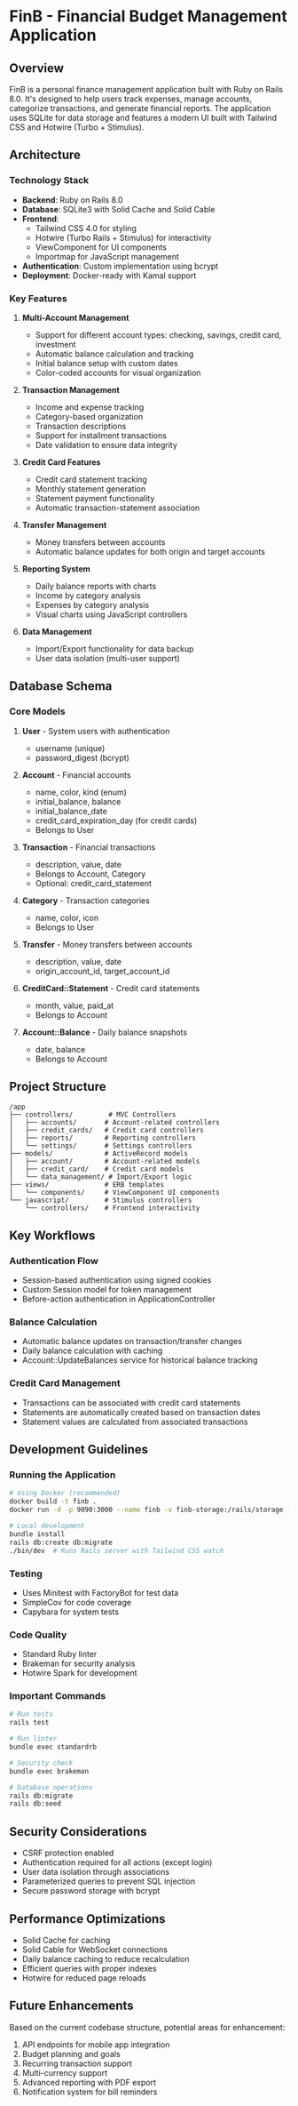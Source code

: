 # FinB - Financial Budget Management Application

## Overview

FinB is a personal finance management application built with Ruby on Rails 8.0. It's designed to help users track expenses, manage accounts, categorize transactions, and generate financial reports. The application uses SQLite for data storage and features a modern UI built with Tailwind CSS and Hotwire (Turbo + Stimulus).

## Architecture

### Technology Stack

- **Backend**: Ruby on Rails 8.0
- **Database**: SQLite3 with Solid Cache and Solid Cable
- **Frontend**: 
  - Tailwind CSS 4.0 for styling
  - Hotwire (Turbo Rails + Stimulus) for interactivity
  - ViewComponent for UI components
  - Importmap for JavaScript management
- **Authentication**: Custom implementation using bcrypt
- **Deployment**: Docker-ready with Kamal support

### Key Features

1. **Multi-Account Management**
   - Support for different account types: checking, savings, credit card, investment
   - Automatic balance calculation and tracking
   - Initial balance setup with custom dates
   - Color-coded accounts for visual organization

2. **Transaction Management**
   - Income and expense tracking
   - Category-based organization
   - Transaction descriptions
   - Support for installment transactions
   - Date validation to ensure data integrity

3. **Credit Card Features**
   - Credit card statement tracking
   - Monthly statement generation
   - Statement payment functionality
   - Automatic transaction-statement association

4. **Transfer Management**
   - Money transfers between accounts
   - Automatic balance updates for both origin and target accounts

5. **Reporting System**
   - Daily balance reports with charts
   - Income by category analysis
   - Expenses by category analysis
   - Visual charts using JavaScript controllers

6. **Data Management**
   - Import/Export functionality for data backup
   - User data isolation (multi-user support)

## Database Schema

### Core Models

1. **User** - System users with authentication
   - username (unique)
   - password_digest (bcrypt)

2. **Account** - Financial accounts
   - name, color, kind (enum)
   - initial_balance, balance
   - initial_balance_date
   - credit_card_expiration_day (for credit cards)
   - Belongs to User

3. **Transaction** - Financial transactions
   - description, value, date
   - Belongs to Account, Category
   - Optional: credit_card_statement

4. **Category** - Transaction categories
   - name, color, icon
   - Belongs to User

5. **Transfer** - Money transfers between accounts
   - description, value, date
   - origin_account_id, target_account_id

6. **CreditCard::Statement** - Credit card statements
   - month, value, paid_at
   - Belongs to Account

7. **Account::Balance** - Daily balance snapshots
   - date, balance
   - Belongs to Account

## Project Structure

```
/app
├── controllers/         # MVC Controllers
│   ├── accounts/       # Account-related controllers
│   ├── credit_cards/   # Credit card controllers
│   ├── reports/        # Reporting controllers
│   └── settings/       # Settings controllers
├── models/             # ActiveRecord models
│   ├── account/        # Account-related models
│   ├── credit_card/    # Credit card models
│   └── data_management/ # Import/Export logic
├── views/              # ERB templates
│   └── components/     # ViewComponent UI components
└── javascript/         # Stimulus controllers
    └── controllers/    # Frontend interactivity
```

## Key Workflows

### Authentication Flow
- Session-based authentication using signed cookies
- Custom Session model for token management
- Before-action authentication in ApplicationController

### Balance Calculation
- Automatic balance updates on transaction/transfer changes
- Daily balance calculation with caching
- Account::UpdateBalances service for historical balance tracking

### Credit Card Management
- Transactions can be associated with credit card statements
- Statements are automatically created based on transaction dates
- Statement values are calculated from associated transactions

## Development Guidelines

### Running the Application

```bash
# Using Docker (recommended)
docker build -t finb .
docker run -d -p 9090:3000 --name finb -v finb-storage:/rails/storage --env SECRET_KEY_BASE=1 finb

# Local development
bundle install
rails db:create db:migrate
./bin/dev  # Runs Rails server with Tailwind CSS watch
```

### Testing
- Uses Minitest with FactoryBot for test data
- SimpleCov for code coverage
- Capybara for system tests

### Code Quality
- Standard Ruby linter
- Brakeman for security analysis
- Hotwire Spark for development

### Important Commands

```bash
# Run tests
rails test

# Run linter
bundle exec standardrb

# Security check
bundle exec brakeman

# Database operations
rails db:migrate
rails db:seed
```

## Security Considerations

- CSRF protection enabled
- Authentication required for all actions (except login)
- User data isolation through associations
- Parameterized queries to prevent SQL injection
- Secure password storage with bcrypt

## Performance Optimizations

- Solid Cache for caching
- Solid Cable for WebSocket connections
- Daily balance caching to reduce recalculation
- Efficient queries with proper indexes
- Hotwire for reduced page reloads

## Future Enhancements

Based on the current codebase structure, potential areas for enhancement:

1. API endpoints for mobile app integration
2. Budget planning and goals
3. Recurring transaction support
4. Multi-currency support
5. Advanced reporting with PDF export
6. Notification system for bill reminders